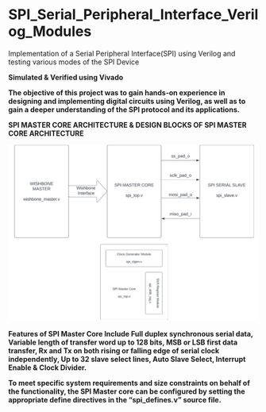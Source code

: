 # SPI_Serial_Peripheral_Interface_Verilog_Modules
Implementation of a Serial Peripheral Interface(SPI) using Verilog and testing various modes of the SPI Device

<strong>Simulated & Verified using Vivado

 The objective of this project was to gain hands-on experience in designing and implementing digital circuits using Verilog, as well as to gain a deeper understanding of the SPI protocol and its applications. 


<strong>SPI MASTER CORE ARCHITECTURE & DESIGN BLOCKS OF SPI MASTER CORE ARCHITECTURE</strong>

<p align="center">
  <img src="https://github.com/sathvika1128/SPI/blob/main/architecture.png">
</p>

Features of SPI Master Core Include Full duplex synchronous serial data, Variable length of transfer word up to 128 bits, MSB or LSB first data transfer, Rx and Tx on both rising or falling edge of serial clock independently, Up to 32 slave select lines, Auto Slave Select, Interrupt Enable & Clock Divider.

To meet specific system requirements and size constraints on behalf of the functionality, the SPI Master core can be configured by setting the appropriate define directives in the “spi_defines.v” source file.

